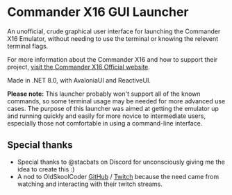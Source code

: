 # Commander X16 GUI Launcher
An unofficial, crude graphical user interface for launching the Commander X16 Emulator, without needing to use the terminal or knowing the relevent terminal flags.

For more information about the Commander X16 and how to support their project, [visit the Commander X16 Official website](https://www.commanderx16.com/).

Made in .NET 8.0, with AvaloniaUI and ReactiveUI.

**Please note:** This launcher probably won't support all of the known commands, so some terminal usage may be needed for more advanced use cases. The purpose of this launcher was aimed at getting the emulator up and running quickly and easily for more novice to intermediate users, especially those not comfortable in using a command-line interface.

## Special thanks
* Special thanks to @stacbats on Discord for unconsciously giving me the idea to create this :)
* A nod to OldSkoolCoder [GitHub](https://github.com/OldSkoolCoder/) / [Twitch](https://twitch.tv/OldSkoolCoder) because the need came from watching and interacting with their twitch streams.
